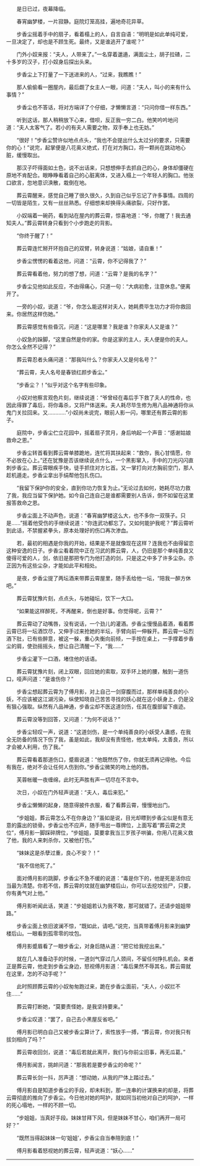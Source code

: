 <!--
  =====<< 卍 · Copyright · 卍 >>=====
  FileName: 001.md
  Directory: Puppetry
  Author: Lokavit
  Birthtime: 2013/1/11 00:00:00
  -----
  Mtime: 2023/5/14 23:51:16
  WordCount: 0
  -----
  Copyright © 1911 - 2023 Lokavit
      卍 · 小僧過境　衆生甦醒 · 卍
  =====<< 卍 · Description · 卍 >>=====

-->

　　是日已过，夜幕降临。

　　春宵幽梦楼，一片寂静。庭院灯笼高挂，遍地奇花异草。

　　步香尘摇着手中的扇子，看着榻上的人，自言自语：“明明是如此单纯可爱，一旦决定了，却也是不顾生死。最终，又是谁逃开了谁呢？”

　　门外小奴来报：“夫人，人带来了。”一名穿着邋遢，满面尘土，胡子拉碴，二十多岁的汉子，打小奴身后探出头来。

　　步香尘上下打量了一下送进来的人，“过来，我瞧瞧！”

　　那人偷偷看一圈屋内，最后觑了女主人一眼，问道：“夫人，叫小的来有什么事情？”

　　步香尘也不答话，将对方端详了个仔细，才懒懒言道：“只问你借一样东西。”

　　听到这话，那人稍稍放下心来，借呗，反正我一穷二白。他笑吟吟地问道：“夫人太客气了。若小的有夫人需要之物，双手奉上也无妨。”

　　“很好！”步香尘赞许似地点点头，“我也不会提出什么太过分的要求，只需要你的心！”说完，起掌便是八花奥义绝式，打在对方胸口，将一颗尚在跳动地心脏，缓慢取出。

　　那汉子吓得面如土色，说不出话来，只想想伸手去抓自己的心，身体却僵硬在原地不肯配合。眼睁睁看着自己的心脏离体，又进入榻上一个年轻人的胸口。他张口欲言，忽地意识涣散，栽倒在地。

　　葬云霄醒来，感觉自己睡了很久很久，久到自己似乎忘记了许多事情。四周的一切皆是陌生，又有一丝丝熟悉。仔细想来却换得头痛欲裂，只好作罢。

　　小奴端着一碗药，看到站在屋内的葬云霄，惊喜地道：“爷，你醒了！我去通知夫人。”葬云霄转身只看到个小步跑走的背影。

　　“你终于醒了！”

　　葬云霄连忙掰开环抱自己的双臂，转身说道：“姑娘，请自重！”

　　步香尘愣愣的看着这他，问道：“云霄，你不记得我了？”

　　葬云霄看着他，努力的想了想，问道：“云霄？是我的名字？”

　　步香尘见他如此反应，不由得痛心，只道一句：“大病初愈，注意休息。”便离开了。

　　一旁的小奴，说道：“爷，你怎么能这样对夫人，她耗费毕生功力才将你救回来。你居然这样伤她。”

　　葬云霄感觉有些昏沉，问道：“这是哪里？我是谁？你家夫人又是谁？”

　　小奴急的跺脚，“这里自然是你的家。你是这家的主人，夫人便是你的夫人。你怎么全然不记得？”

　　葬云霄忍者头痛问道：“那我叫什么？你家夫人又是何名号？”

　　“葬云霄，夫人名号是春锁红颜步香尘。”

　　“步香尘？！”似乎对这个名字有些印象。

　　小奴对他察言观色片刻，继续说道：“爷曾经在毒后手下救了夫人的性命，也因此得罪了毒后，将你毒杀，又将尸体送来。夫人耗尽毕生修为用八品神通将你从鬼门关拉回来。又…………”小奴尚未说完，眼前人影一闪，哪里还有葬云霄的影子。

　　庭院中，步香尘伫立花园中，摇着扇子赏月，身后响起一个声音：“感谢姑娘救命之恩。”

　　步香尘转首看到葬云霄单膝跪地，连忙将其扶起来：“救你，我心甘情愿，你不必放在心上。”还在犹豫是否该继续说点什么，一个黑影窜入，手中的刀光闪闪直刺步香尘。葬云霄眼疾手快，徒手抓住对方匕首。又一掌打向对方胸前空门，那人趁机遁走。步香尘拿出手绢帮他包扎伤口。

　　“我留下保护你的安全，直到你功力恢复为止。”无论过去如何，她耗尽功力救了我，我应当留下保护她。如今自己连自己是谁都需要别人告诉，倒不如留在这里报答救命之恩。

　　步香尘面上不动声色，说道：“春宵幽梦楼这么大，也不多你一双筷子。只是……”摇着他受伤的手继续说道：“你连武功都忘了。又如何能护我呢？”葬云霄听到此话，不禁握紧拳头，原本处理好的伤口再次渗血。

　　若，最初的相遇是你我的开始，结果是不是就像现在这样？连我也不由得留恋这种安逸的日子。步香尘看着院中正在习武的葬云霄，人，仍旧是那个单纯善良又傻得可爱的人，剑，依旧是那把专门为他打造的剑，只是这之中多了许多尘杂。亦正因为有这些尘杂，才能如此平和相处。

　　是夜，步香尘提了两坛酒来带葬云霄屋里，随手丢给他一坛，“陪我一醉方休吧。”

　　葬云霄犹豫片刻，点点头，与她碰坛，饮下一大口。

　　“如果能这样醉死，不再醒来，倒也是好事。你觉得呢，云霄？”

　　葬云霄动了动嘴唇，没有说话，一个劲儿的灌酒。步香尘慢慢品着酒，看着葬云霄已将一坛酒饮尽，又伸手过来抢她的半坛，手臂向前一伸躲开。葬云霄一坛烈酒下肚，已有些醉意，被这一躲，重心失衡向前倾，一手按在桌上，一手撑着步香尘的肩，使劲摇摇头，想让自己清醒一下，“我……”

　　步香尘灌下一口酒，堵住他的话语。

　　葬云霄犹豫片刻，闭上双眼，回应她的索取，双手环上她的腰，触到一道伤口，哑声问道：“是谁伤你？”

　　步香尘想起葬云霄为了傅月影，对上自己一剑穿腹而过，那样单纯善良的小妖，不应该被这江湖污染，纵使知晓自己苦苦寻找的妖心就在这小妖身上，仍是没有狠心强取。纵然有八品神通，步香尘却不医这道剑伤，任其在腹部留下痕迹。

　　葬云霄没等到回答，又问道：“为何不说话？”

　　步香尘轻叹一声，说道：“这道剑伤，是一个单纯善良的小妖受人蛊惑，在我全无防备的情况下伤了我，虽是如此，我却没有责怪他，他太单纯，太善良，所以才会被人利用，伤了我。”

　　葬云霄看着那道伤口，蹙眉说道：“他既然伤了你，你就无须再记得他。今后有我在，绝对不会让任何人伤到你。”步香尘微笑的吻上他的唇。

　　芙蓉帐暖一夜缠绵，此时无声胜有声一切尽在不言中。

　　次日，小奴在门外轻声说道：“夫人，毒后来犯。”

　　步香尘懒懒的起身，随意得披件衣服，看了看葬云霄，慢慢地出门。

　　“步姐姐，葬云霄怎么不在你身边？”虽如是说，目光却瞟到步香尘似是有意无意的露出的锁骨。步香尘也不应声，随手甩出一尊牌位，上面写着“葬云霄之灵位”，傅月影一脚踩碎牌位，“步姐姐，莫要拿我当三岁孩子哄骗，你用八花奥义救了他，我的人来刺杀你，又被他打伤。”

　　“妹妹这是杀孽过重，良心不安？！”

　　“我不信他死了。”

　　面对傅月影的跳脚，步香尘不急不缓的说道：“毒是你下的，他是死是活你应当最为清楚。你若不信，葬云霄的坟就在幽梦楼后山，你可以去挖坟验尸，只要，你有勇气对上他。”

　　傅月影听闻此话，笑道：“步姐姐若认为我不敢，那可就错了。还请步姐姐带路。”

　　步香尘面上依旧波澜不惊，“既如此，请吧。”说完，当真带着傅月影来到幽梦楼后山。一眼看到孤零零的坟包。

　　傅月影蹙眉看了一眼步香尘，对身后随从道：“把它给我挖出来。”

　　就在几人准备动手的时候，一道剑气穿过几人颈间，不留任何挣扎机会。来者正是葬云霄，他走到步香尘身边，怒视傅月影道：“毒后果然不辱其名，葬云霄就在这里，怎的不动手呢？”

　　此时照顾葬云霄的小奴匆匆跑过来，跪在步香尘面前，“夫人，小奴拦不住……”

　　葬云霄打断她，“莫要责怪她，是我坚持要来。”

　　步香尘叹道：“罢了，自己去小黑屋反省吧。”

　　傅月影已明白自己又被步香尘算计了，索性放手一搏，“葬云霄，你对我只有拔剑相向了吗？”

　　葬云霄收回剑，说道：“毒后若就此离开，我们与你前尘旧事，再无瓜葛。”

　　傅月影闻言，挑衅问道：“那我若是要步香尘的命呢？”

　　葬云霄长剑一抖，厉声道：“想动她，从我的尸体上踏过去。”

　　傅月影自是知道步香尘的手段，却未料到，那一连串的计谋换来的却是，将葬云霄彻底的推向了步香尘。今日他对她的呵护，就如同当初他对自己的呵护，一样的死心塌地，一样的不顾一切。

　　“步姐姐，当真好手段。妹妹甘拜下风，但是妹妹不甘心，咱们再开一局可好？”

　　“既然当得起妹妹一句‘姐姐’，步香尘自当奉陪到底！”

　　傅月影看着怒视她的葬云霄，轻声说道：“妖心……”

---
